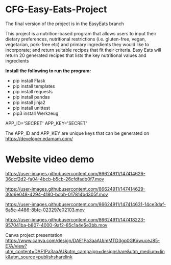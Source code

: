 # CFG-Easy-Eats-Project

The final version of the project is in the EasyEats branch

This project is a nutrition-based program that allows users to input their dietary preferences, nutritional restrictions (i.e. gluten-free, vegan, vegetarian, pork-free etc) and primary ingredients they would like to incorporate; and return suitable recipes that fit their criteria. Easy Eats will return 20 generated recipes that lists the key nutritional values and ingredients

**Install the following to run the program:**

- pip install Flask
- pip install templates
- pip install requests
- pip install pandas
- pip install jinja2
- pip install unittest
- pip3 install Werkzeug

APP_ID='SECRET'
APP_KEY='SECRET'

The APP_ID and APP_KEY are unique keys that can be generated on https://developer.edamam.com/

# Website video demo


https://user-images.githubusercontent.com/86624911/147414626-36dcf2d2-fa04-4bcb-b5cb-26cfdfadb0f7.mov




https://user-images.githubusercontent.com/86624911/147414629-30d6e048-4294-4180-bcbb-017814bd305f.mov




https://user-images.githubusercontent.com/86624911/147414631-14ce3daf-6a5e-4486-8bfc-023297e02103.mov




https://user-images.githubusercontent.com/86624911/147418223-957041ba-b807-4000-9af2-85c1a4e5e3bb.mov

Canva project presentation
https://www.canva.com/design/DAE1Pa3aaAU/mMTD3gp0GKqwuceJ85-E7A/view?utm_content=DAE1Pa3aaAU&utm_campaign=designshare&utm_medium=link&utm_source=publishsharelink
